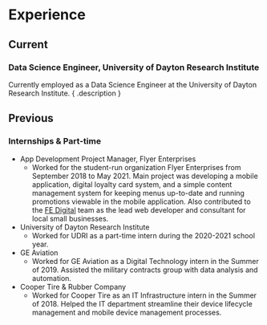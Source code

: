 # Experience

## Current

### Data Science Engineer, University of Dayton Research Institute

<div class="portfolio-entry-content" markdown>

Currently employed as a Data Science Engineer at the University of Dayton Research Institute.
{ .description }

<!-- ![University of Dayton Research Institute](assets/images/udri-primary.jpg){ .image } -->

</div>

## Previous

### Internships & Part-time

- App Development Project Manager, Flyer Enterprises
  - Worked for the student-run organization Flyer Enterprises from September 2018 to May 2021. Main project was developing a mobile application, digital loyalty card system, and a simple content management system for keeping menus up-to-date and running promotions viewable in the mobile application. Also contributed to the [FE Digital](https://www.fedigitalagency.com/) team as the lead web developer and consultant for local small businesses.
- University of Dayton Research Institute
  - Worked for UDRI as a part-time intern during the 2020-2021 school year.
- GE Aviation
  - Worked for GE Aviation as a Digital Technology intern in the Summer of 2019. Assisted the military contracts group with data analysis and automation.
- Cooper Tire & Rubber Company
  - Worked for Cooper Tire as an IT Infrastructure intern in the Summer of 2018. Helped the IT department streamline their device lifecycle management and mobile device management processes.
